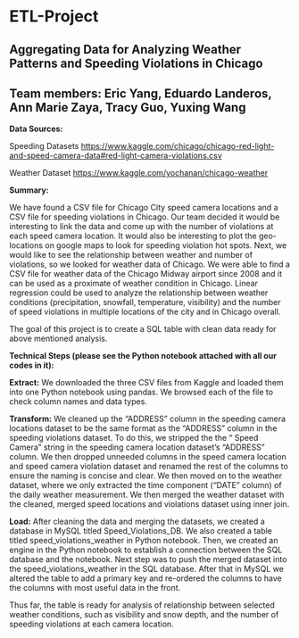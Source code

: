 ETL-Project
======
Aggregating Data for Analyzing Weather Patterns and Speeding Violations in Chicago
------
Team members: Eric Yang, Eduardo Landeros, Ann Marie Zaya, Tracy Guo, Yuxing Wang
------

**Data Sources:**

Speeding Datasets
https://www.kaggle.com/chicago/chicago-red-light-and-speed-camera-data#red-light-camera-violations.csv

Weather Dataset
https://www.kaggle.com/yochanan/chicago-weather

**Summary:**

We have found a CSV file for Chicago City speed camera locations and a CSV file for speeding violations in Chicago. Our team decided it would be interesting to link the data and come up with the number of violations at each speed camera location. It would also be interesting to plot the geo-locations on google maps to look for speeding violation hot spots. Next, we would like to see the relationship between weather and number of violations, so we looked for weather data of Chicago. We were able to find a CSV file for weather data of the Chicago Midway airport since 2008 and it can be used as a proximate of weather condition in Chicago. Linear regression could be used to analyze the relationship between weather conditions (precipitation, snowfall, temperature, visibility) and the number of speed violations in multiple locations of the city and in Chicago overall. 

The goal of this project is to create a SQL table with clean data ready for above mentioned analysis. 

**Technical Steps (please see the Python notebook attached with all  our codes in it):**

**Extract:**
We downloaded the three CSV files from Kaggle and loaded them into one Python notebook using pandas. We browsed each of the file to check column names and data types. 

**Transform:**
We cleaned up the “ADDRESS” column in the speeding camera locations dataset to be the same format as the “ADDRESS” column in the speeding violations dataset. To do this, we stripped the the “ Speed Camera” string in the speeding camera location dataset’s “ADDRESS” column. We then dropped unneeded columns in the speed camera location and speed camera violation dataset and renamed the rest of the columns to ensure the naming is concise and clear. We then moved on to the weather dataset, where we only extracted the time component (“DATE” column) of the daily weather measurement. We then merged the weather dataset with the cleaned, merged speed locations and violations dataset using inner join. 

**Load:**
After cleaning the data and merging the datasets, we created a database in MySQL titled Speed_Violations_DB. We also created a table titled speed_violations_weather in Python notebook. Then, we created an engine in the Python notebook to establish a connection between the SQL database and the notebook. Next step was to push the merged dataset into the speed_violations_weather in the SQL database. After that in MySQL we altered the table to add a primary key and re-ordered the columns to have the columns with most useful data in the front. 

Thus far, the table is ready for analysis of relationship between selected weather conditions, such as visibility and snow depth, and the number of speeding violations at each camera location. 


